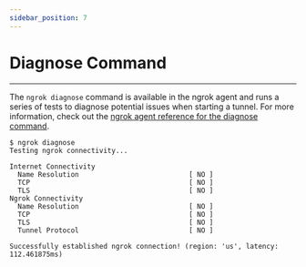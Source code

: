 ```yaml
---
sidebar_position: 7
---
```


# Diagnose Command
--------------------

The `ngrok diagnose` command is available in the ngrok agent and runs a series of tests to diagnose potential issues when starting a tunnel. For more information, check out the [ngrok agent reference for the diagnose command](/ngrok-agent/ngrok#ngrok-diagnose).

    $ ngrok diagnose
    Testing ngrok connectivity...
    
    Internet Connectivity
      Name Resolution                           [ NO ]
      TCP                                       [ NO ]
      TLS                                       [ NO ]
    Ngrok Connectivity
      Name Resolution                           [ NO ]
      TCP                                       [ NO ]
      TLS                                       [ NO ]
      Tunnel Protocol                           [ NO ]
    
    Successfully established ngrok connection! (region: 'us', latency: 112.461875ms)
